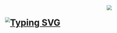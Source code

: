 <img align="right" src="http://visitor-badge.laobi.icu/badge?page_id=Miller38.Miller38 " />

<h1 align="center"> 
   <a href="https://git.io/typing-svg"><img src="https://readme-typing-svg.demolab.com?font=Righteous&size=35&center=true&vCenter=true&width=500&height=70&duration=4000&lines=Hi+There!+😎;+I'm+Miller+Gutierrez!;+Software+Developer" alt="Typing SVG" /></a>
</h1>
